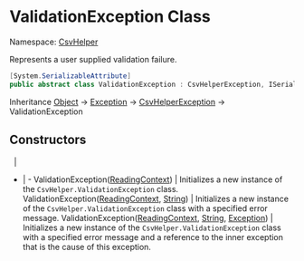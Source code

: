 # ValidationException Class

Namespace: [CsvHelper](/api/CsvHelper)

Represents a user supplied validation failure.

```cs
[System.SerializableAttribute]
public abstract class ValidationException : CsvHelperException, ISerializable
```

Inheritance [Object](https://docs.microsoft.com/en-us/dotnet/api/system.object) -> [Exception](https://docs.microsoft.com/en-us/dotnet/api/system.exception) -> [CsvHelperException](/api/CsvHelper/CsvHelperException) -> ValidationException

## Constructors
&nbsp; | &nbsp;
- | -
ValidationException([ReadingContext](/api/CsvHelper/ReadingContext)) | Initializes a new instance of the ``CsvHelper.ValidationException`` class.
ValidationException([ReadingContext](/api/CsvHelper/ReadingContext), [String](https://docs.microsoft.com/en-us/dotnet/api/system.string)) | Initializes a new instance of the ``CsvHelper.ValidationException`` class with a specified error message.
ValidationException([ReadingContext](/api/CsvHelper/ReadingContext), [String](https://docs.microsoft.com/en-us/dotnet/api/system.string), [Exception](https://docs.microsoft.com/en-us/dotnet/api/system.exception)) | Initializes a new instance of the ``CsvHelper.ValidationException`` class with a specified error message and a reference to the inner exception that is the cause of this exception.
